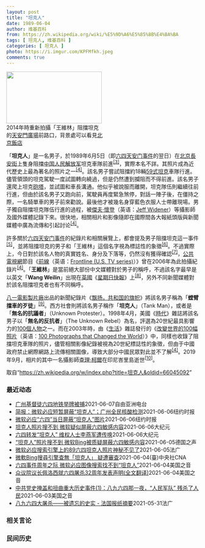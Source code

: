 ```yaml
---
layout: post
title: "坦克人"
date: 1989-06-04
author: 维基百科
from: https://zh.wikipedia.org/wiki/%E5%9D%A6%E5%85%8B%E4%BA%BA
tags: [ 坦克人, 维基百科 ]
categories: [ 坦克人 ]
photo: https://i.imgur.com/KPFMfkh.jpeg
comments: true
---
```

<div class="mw-parser-output"><div id="noteTA-6b9b8d4e" class="noteTA"><div class="noteTA-group"><div data-noteta-group-source="module" data-noteta-group="Music"></div><div data-noteta-group-source="module" data-noteta-group="IT"></div></div><div class="noteTA-local"><div data-noteta-code="zh-cn:胶卷; zh-hk:膠卷; zh-tw:底片;"></div><div data-noteta-code="zh-cn:录像; zh-hant:影片;"></div><div data-noteta-code="zh-cn:穆阿迈尔·卡扎菲; zh-tw:穆阿邁爾·格達費; zh-hk:卡達菲; zh-sg:穆阿迈尔·卡达菲;"></div><div data-noteta-code="zh-cn:卡扎菲; zh-tw:格達費; zh-hk:卡達菲; zh-sg:卡达菲;"></div><div data-noteta-code="zh-cn:沃尔特斯; zh-hk:華特絲;zh-tw:華特絲"></div><div data-noteta-code="zh-hans:大黄鸭; zh-cn:大黄鸭; zh-hk:橡皮鴨; zh-tw:黃色小鴨"></div></div></div>

<div class="thumb tright"><div class="thumbinner" style="width:252px;"><a href="/wiki/File:Intersection_of_East_Chang%27an_Avenue_and_Nanheyan_Street,_Beijing,_2014.jpg" class="image"><img alt="" src="//upload.wikimedia.org/wikipedia/commons/thumb/5/50/Intersection_of_East_Chang%27an_Avenue_and_Nanheyan_Street%2C_Beijing%2C_2014.jpg/250px-Intersection_of_East_Chang%27an_Avenue_and_Nanheyan_Street%2C_Beijing%2C_2014.jpg" decoding="async" width="250" height="136" class="thumbimage" srcset="//upload.wikimedia.org/wikipedia/commons/thumb/5/50/Intersection_of_East_Chang%27an_Avenue_and_Nanheyan_Street%2C_Beijing%2C_2014.jpg/375px-Intersection_of_East_Chang%27an_Avenue_and_Nanheyan_Street%2C_Beijing%2C_2014.jpg 1.5x, //upload.wikimedia.org/wikipedia/commons/thumb/5/50/Intersection_of_East_Chang%27an_Avenue_and_Nanheyan_Street%2C_Beijing%2C_2014.jpg/500px-Intersection_of_East_Chang%27an_Avenue_and_Nanheyan_Street%2C_Beijing%2C_2014.jpg 2x" data-file-width="6048" data-file-height="3288"></a>  <div class="thumbcaption"><div class="magnify"><a href="/wiki/File:Intersection_of_East_Chang%27an_Avenue_and_Nanheyan_Street,_Beijing,_2014.jpg" class="internal" title="放大"></a></div>2014年時重新拍攝「王維林」阻擋坦克的<a href="/wiki/%E5%A4%A9%E5%AE%89%E9%96%80%E5%BB%A3%E5%A0%B4" class="mw-redirect" title="天安門廣場">天安門廣場</a>前路口，背景處可以看見<a href="/wiki/%E5%8C%97%E4%BA%AC%E9%A3%AF%E5%BA%97" title="北京飯店">北京飯店</a></div></div></div>
<p>「<b>坦克人</b>」是一名男子，於1989年6月5日（即<a href="/wiki/%E5%85%AD%E5%9B%9B%E5%A4%A9%E5%AE%89%E9%97%A8%E4%BA%8B%E4%BB%B6" class="mw-redirect" title="六四天安门事件">六四天安门事件</a>的翌日）在<a href="/wiki/%E5%8C%97%E4%BA%AC" class="mw-redirect" title="北京">北京</a><a href="/wiki/%E9%95%B7%E5%AE%89%E8%A1%97" class="mw-redirect" title="長安街">長安街</a>上隻身阻擋<a href="/wiki/%E4%B8%AD%E5%9B%BD%E4%BA%BA%E6%B0%91%E8%A7%A3%E6%94%BE%E5%86%9B" title="中国人民解放军">中国人民解放军</a>坦克車隊前進<sup id="cite_ref-3" class="reference"><a href="#cite_note-3">[3]</a></sup>，實際本名不詳。其照片成為近代歷史上最為著名的照片之一<sup id="cite_ref-Patrick_Witty_1_4-0" class="reference"><a href="#cite_note-Patrick_Witty_1-4">[4]</a></sup>。該名男子嘗試阻擋約18輛<a href="/wiki/59%E5%BC%8F%E5%9D%A6%E5%85%8B" title="59式坦克">59式坦克</a>車隊行進。儘管領頭的坦克駕駛一度試圖轉向繞過，但是仍然遭到攔阻而不得前進。該名男子還爬上坦克<a href="/wiki/%E7%A0%B2%E5%A1%94" title="砲塔">砲塔</a>，並試圖和車長溝通。他似乎被說服而離開，坦克隊伍則繼續往前行進，但由於該名男子又跑向前，駕駛員再度緊急煞停，對話一陣子後，在僵持之際，一名騎單車的男子前來勸說。最後他才被幾名身穿藍色衣服人士帶離現場。男子獨自阻擋坦克隊伍行進的過程，被<span class="ilh-all" data-orig-title="傑夫·懷登" data-lang-code="en" data-lang-name="英语" data-foreign-title="Jeff Widener"><span class="ilh-page"><a href="/w/index.php?title=%E5%82%91%E5%A4%AB%C2%B7%E6%87%B7%E7%99%BB&amp;action=edit&amp;redlink=1" class="new" title="傑夫·懷登（页面不存在）">傑夫·懷登</a></span><span class="noprint ilh-comment">（<span class="ilh-lang">英语</span><span class="ilh-colon">：</span><span class="ilh-link"><a href="https://en.wikipedia.org/wiki/Jeff_Widener" class="extiw" title="en:Jeff Widener"><span lang="en" dir="auto">Jeff Widener</span></a></span>）</span></span>等攝影師及國外媒體記錄下來。很快地，相關相片和影像隨即在國際間各大報紙頭版與新聞媒體中廣為流傳和引起討论<sup id="cite_ref-Patrick_Witty_1_4-1" class="reference"><a href="#cite_note-Patrick_Witty_1-4">[4]</a></sup>。
</p><p>許多關於<a href="/wiki/%E5%85%AD%E5%9B%9B%E5%A4%A9%E5%AE%89%E9%97%A8%E4%BA%8B%E4%BB%B6" class="mw-redirect" title="六四天安门事件">六四天安门事件</a>的紀錄片和相關展覽上，都會提及男子阻擋坦克這一事件<sup id="cite_ref-辛菲_5-0" class="reference"><a href="#cite_note-辛菲-5">[5]</a></sup>，並將阻擋坦克的男子和「王維林」這個名字視為標誌性的象徵<sup id="cite_ref-6" class="reference"><a href="#cite_note-6">[6]</a></sup>。不過實際上，今日對於該名人物的真實姓名、身分及下落等，仍然沒有獲得確認<sup id="cite_ref-皮科·艾爾_7-0" class="reference"><a href="#cite_note-皮科·艾爾-7">[7]</a></sup>，<a href="/wiki/%E5%85%AC%E5%85%B1%E5%B9%BF%E6%92%AD%E7%94%B5%E8%A7%86%E5%85%AC%E5%8F%B8" title="公共广播电视公司">公共電視網</a>節目《<span class="ilh-all" data-orig-title="前線 (美國電視節目)" data-lang-code="en" data-lang-name="英语" data-foreign-title="Frontline (U.S. TV series)"><span class="ilh-page"><a href="/w/index.php?title=%E5%89%8D%E7%B7%9A_(%E7%BE%8E%E5%9C%8B%E9%9B%BB%E8%A6%96%E7%AF%80%E7%9B%AE)&amp;action=edit&amp;redlink=1" class="new" title="前線 (美國電視節目)（页面不存在）">前線</a></span><span class="noprint ilh-comment">（<span class="ilh-lang">英语</span><span class="ilh-colon">：</span><span class="ilh-link"><a href="https://en.wikipedia.org/wiki/Frontline_(U.S._TV_series)" class="extiw" title="en:Frontline (U.S. TV series)"><span lang="en" dir="auto">Frontline (U.S. TV series)</span></a></span>）</span></span>》曾在2006年為此拍攝紀錄片<sup id="cite_ref-Patrick_Witty_1_4-2" class="reference"><a href="#cite_note-Patrick_Witty_1-4">[4]</a></sup>。「<b>王維林</b>」是當前絕大部份中文媒體對於男子的稱呼，不過該名字最早是以英文「<span lang="en"><b>Wang Weilin</b></span>」出現在<a href="/wiki/%E8%8B%B1%E5%9C%8B" class="mw-redirect" title="英國">英國</a>《<a href="/wiki/%E6%AF%8F%E6%97%A5%E5%BF%AB%E5%A0%B1" title="每日快報">星期日快報</a>》上<sup id="cite_ref-洛杉磯時報_8-0" class="reference"><a href="#cite_note-洛杉磯時報-8">[8]</a></sup>，另外不同新聞媒體對於該名阻擋坦克者也有不同稱呼。
</p><p><a href="/wiki/%E4%B8%AD%E5%9B%BD%E4%BA%BA%E6%B0%91%E8%A7%A3%E6%94%BE%E5%86%9B%E6%96%87%E5%8C%96%E8%89%BA%E6%9C%AF%E4%B8%AD%E5%BF%83%E7%94%B5%E5%BD%B1%E7%94%B5%E8%A7%86%E5%88%B6%E4%BD%9C%E9%83%A8" title="中国人民解放军文化艺术中心电影电视制作部">八一電影製片廠</a>出品的新聞紀錄片《<a href="/wiki/%E9%A3%98%E6%89%AC%EF%BC%8C%E5%85%B1%E5%92%8C%E5%9B%BD%E7%9A%84%E6%97%97%E5%B8%9C" title="飘扬，共和国的旗帜">飘扬，共和国的旗帜</a>》將該名男子稱為「<b>螳臂擋車的歹徒</b>」<sup id="cite_ref-八九天安門事件解放軍縂政治部資料片_9-0" class="reference"><a href="#cite_note-八九天安門事件解放軍縂政治部資料片-9">[9]</a></sup>。西方社會則將該名男子稱作「<b>坦克人</b>」（Tank Man），或者是「<b>無名的抗議者</b>」（Unknown Protester）。1998年4月，美國《<a href="/wiki/%E6%99%82%E4%BB%A3_(%E9%9B%9C%E8%AA%8C)" class="mw-redirect" title="時代 (雜誌)">時代</a>》雜誌將該名男子以「<b>無名的反抗者</b>」（The Unknown Rebel）為名，評選為20世紀最具影響力的<a href="/wiki/%E6%97%B6%E4%BB%A3100%E4%BA%BA%EF%BC%9A%E6%9C%AC%E4%B8%96%E7%BA%AA%E6%9C%80%E9%87%8D%E8%A6%81%E7%9A%84%E4%BA%BA%E7%89%A9" title="时代100人：本世纪最重要的人物">100個人物</a>之一。而在2003年時，由《<a href="/wiki/%E7%94%9F%E6%B4%BB_(%E9%9B%9C%E8%AA%8C)" title="生活 (雜誌)">生活</a>》雜誌發行的《<span class="ilh-all" data-orig-title="改變世界的100幅照片" data-lang-code="en" data-lang-name="英语" data-foreign-title="100 Photographs that Changed the World"><span class="ilh-page"><a href="/w/index.php?title=%E6%94%B9%E8%AE%8A%E4%B8%96%E7%95%8C%E7%9A%84100%E5%B9%85%E7%85%A7%E7%89%87&amp;action=edit&amp;redlink=1" class="new" title="改變世界的100幅照片（页面不存在）">改變世界的100幅照片</a></span><span class="noprint ilh-comment">（<span class="ilh-lang">英语</span><span class="ilh-colon">：</span><span class="ilh-link"><a href="https://en.wikipedia.org/wiki/100_Photographs_that_Changed_the_World" class="extiw" title="en:100 Photographs that Changed the World"><span lang="en" dir="auto">100 Photographs that Changed the World</span></a></span>）</span></span>》中，同樣也收錄了阻擋坦克車隊的照片，儘管相關影像紀錄被視為20世紀標誌性的象徵，但由于中國政府禁止網際網路上流傳相關圖像，導致大部分中國民眾對此並不了解<sup id="cite_ref-Patrick_Witty_1_4-3" class="reference"><a href="#cite_note-Patrick_Witty_1-4">[4]</a></sup>。2019年9月，相片的其中一名攝影師<a href="/wiki/%E6%9F%A5%E7%90%86%C2%B7%E6%9F%AF%E7%88%BE_(%E6%94%9D%E5%BD%B1%E5%B8%AB)" title="查理·柯爾 (攝影師)">查理·柯爾</a>在印尼峇里島逝世<sup id="cite_ref-10" class="reference"><a href="#cite_note-10">[10]</a></sup>。
</p>
</div><noscript><img src="//zh.wikipedia.org/wiki/Special:CentralAutoLogin/start?type=1x1" alt="" title="" width="1" height="1" style="border: none; position: absolute;"></noscript>
<div class="printfooter">取自“<a dir="ltr" href="https://zh.wikipedia.org/w/index.php?title=坦克人&amp;oldid=66045092">https://zh.wikipedia.org/w/index.php?title=坦克人&amp;oldid=66045092</a>”</div><div id="recent-news"><h3>最近动态</h3><ul><li><a href="https://nodebe4.github.io/waimei/2021-06-07/%E5%B9%BF%E5%B7%9E%E5%9F%BA%E7%9D%A3%E5%BE%92%E5%85%AD%E5%9B%9B%E5%9C%B0%E9%93%81%E4%B8%BE%E7%89%8C%E8%A2%AB%E6%8D%95" title="广州基督徒六四地铁举牌被捕—— 六四天安门事件三十二周年，中国当局对相关言论严加管控，但各地仍然有人以不同方式悼念。广州有基督徒在地铁站展示标语被捕，相信已遭刑事拘留。广西有公民因为转发“坦克人...">广州基督徒六四地铁举牌被捕</a><time>2021-06-07</time><a class="tag">自由亚洲电台</a></li>
<li><a href="https://nodebe4.github.io/waimei/2021-06-06/%E7%AE%80%E6%8A%A5-%E5%BE%AE%E8%BD%AF%E5%BF%85%E5%BA%94%E7%9F%AD%E6%9A%82%E5%B1%8F%E8%94%BD-%E5%9D%A6%E5%85%8B%E4%BA%BA-%E5%B9%BF%E5%B7%9E%E5%85%A8%E6%B0%91%E6%A0%B8%E9%85%B8%E6%A3%80%E6%B5%8B" title="简报：微软必应短暂屏蔽“坦克人”；广州全民核酸检测—— Image 中国军队镇压了天安门广场抗议活动之后，一名后来被称为“坦克人”、身份不明的男子在北京拦住了一列坦克车。Credit...Jef...">简报：微软必应短暂屏蔽“坦克人”；广州全民核酸检测</a><time>2021-06-06</time><a class="tag">纽约时报</a></li>
<li><a href="https://nodebe4.github.io/waimei/2021-06-06/%E5%BE%AE%E8%BD%AF%E5%BF%85%E5%BA%94-%E5%85%AD%E5%9B%9B-%E5%BD%93%E6%97%A5%E5%B1%8F%E8%94%BD-%E5%9D%A6%E5%85%8B%E4%BA%BA-%E5%9B%BE%E7%89%87" title="微软必应“六四”当日屏蔽“坦克人”图片—— 孟建国 2021年6月7日 中国军队镇压了天安门广场抗议活动之后，一名后来被称为“坦克人”、身份不明的男子在北京拦住了一列坦克车。 Jeff Wide...">微软必应“六四”当日屏蔽“坦克人”图片</a><time>2021-06-06</time><a class="tag">纽约时报</a></li>
<li><a href="https://nodebe4.github.io/waimei/2021-06-06/%E5%9D%A6%E5%85%8B%E4%BA%BA%E7%85%A7%E7%89%87%E6%90%9C%E4%B8%8D%E5%88%B0-%E5%BE%AE%E8%BD%AF%E7%96%91%E4%BC%BC%E5%B1%8F%E8%94%BD%E5%85%AD%E5%9B%9B%E6%95%8F%E6%84%9F%E5%86%85%E5%AE%B9" title="坦克人照片搜不到 微软疑似屏蔽六四敏感内容—— 【大纪元2021年06月07日讯】（大纪元记者张婷综合报导）天安门大屠杀32周年当天，微软旗下Bing（必应）在全球范围内屏蔽了对六四事件具有标志...">坦克人照片搜不到 微软疑似屏蔽六四敏感内容</a><time>2021-06-06</time><a class="tag">大纪元</a></li>
<li><a href="https://nodebe4.github.io/waimei/2021-06-06/%E5%85%AD%E5%9B%9B%E8%BD%AC%E5%8F%91-%E5%9D%A6%E5%85%8B%E4%BA%BA-%E7%BB%B4%E6%9D%83%E4%BA%BA%E5%A3%AB%E6%9D%8E%E7%87%95%E5%86%9B%E9%81%AD%E4%BC%A0%E5%94%A4" title="六四转发“坦克人” 维权人士李燕军遭传唤—— 【大纪元2021年06月06日讯】（大纪元记者洪宁采访报导）广西维权人士李燕军于“六四”前在推特转发了一则纪念“八九六四”“坦克人”的则视频，遭当地...">六四转发“坦克人” 维权人士李燕军遭传唤</a><time>2021-06-06</time><a class="tag">大纪元</a></li>
<li><a href="https://nodebe4.github.io/waimei/2021-06-05/%E5%9D%A6%E5%85%8B%E4%BA%BA-%E7%85%A7%E7%89%87%E6%90%9C%E4%B8%8D%E5%88%B0-%E5%BE%AE%E8%BD%AFBing%E8%A2%AB%E8%B4%A8%E7%96%91%E5%B1%8F%E8%94%BD%E5%85%AD%E5%9B%9B%E6%95%8F%E6%84%9F%E5%86%85%E5%AE%B9" title="“坦克人”照片搜不到 微软Bing被质疑屏蔽六四敏感内容—— 2021-06-05T09:30:57.237Z （德国之声中文网）1989年天安门事件的一张照片“坦克人”被认为是20世纪的标志性...">“坦克人”照片搜不到 微软Bing被质疑屏蔽六四敏感内容</a><time>2021-06-05</time><a class="tag">德国之声</a></li>
<li><a href="https://nodebe4.github.io/waimei/2021-06-05/%E5%BE%AE%E8%BD%AF%E5%BF%85%E5%BA%94%E6%90%9C%E7%B4%A2%E5%BC%95%E6%93%8E%E4%B8%8A%E7%9A%8489%E5%85%AD%E5%9B%9B%E5%9D%A6%E5%85%8B%E4%BA%BA%E7%85%A7%E7%89%87%E7%A5%9E%E7%A7%98%E4%B8%8D%E8%A7%81%E4%BA%86" title="微软必应搜索引擎上的89六四坦克人照片神秘不见了—— 05/06/2021 - 10:08 据法新社报道，&quot;坦克人&quot;，这张1989年6月在天安门广场阻挡中国坦克纵队的身份不明...">微软必应搜索引擎上的89六四坦克人照片神秘不见了</a><time>2021-06-05</time><a class="tag">法广</a></li>
<li><a href="https://nodebe4.github.io/waimei/2021-06-04/%E5%BE%AE%E8%BB%9FBing%E6%90%9C%E5%B0%8B%E5%BC%95%E6%93%8E%E6%9F%A5%E7%84%A1-%E5%9D%A6%E5%85%8B%E4%BA%BA-%E7%96%91%E9%81%AD%E5%AF%A9%E6%9F%A5" title="微軟Bing搜尋引擎查無「坦克人」 疑遭審查—— （中央社西雅圖4日綜合外電報導）網路使用者今天通報，於科技企業微軟的搜尋引擎Bing上搜尋「坦克人」，不管是在美國或其他地方，都未顯示圖片結果，...">微軟Bing搜尋引擎查無「坦克人」 疑遭審查</a><time>2021-06-04</time><a class="tag">(臺)中央社CNA</a></li>
<li><a href="https://nodebe4.github.io/waimei/2021-06-04/%E5%85%AD%E5%9B%9B%E4%BA%8B%E4%BB%B6%E5%91%A8%E5%B9%B4%E4%B9%8B%E9%99%85-%E5%BE%AE%E8%BD%AF%E5%BF%85%E5%BA%94%E5%9B%BE%E5%83%8F%E6%90%9C%E7%B4%A2%E6%89%BE%E4%B8%8D%E5%88%B0-%E5%9D%A6%E5%85%8B%E4%BA%BA" title="六四事件周年之际 微软必应图像搜索找不到“坦克人”—— Fri, 04 Jun 2021 21:07:17 GMT 微软必应搜索引擎的“坦克人”图像搜索显示“无结果”。(2021年6月4日) 路...">六四事件周年之际 微软必应图像搜索找不到“坦克人”</a><time>2021-06-04</time><a class="tag">美国之音</a></li>
<li><a href="https://nodebe4.github.io/waimei/2021-06-04/%E4%BC%97%E8%AE%AE%E9%99%A2%E8%AE%AE%E9%95%BF%E4%BD%A9%E6%B4%9B%E8%A5%BF%E5%B0%B1%E5%85%AD%E5%9B%9B%E5%B1%A0%E6%9D%8032%E5%91%A8%E5%B9%B4%E5%8F%91%E8%A1%A8%E5%A3%B0%E6%98%8E(%E5%85%A8%E6%96%87%E7%BF%BB%E8%AF%91)" title="众议院议长佩洛西就六四屠杀32周年发表声明(全文翻译)—— Fri, 04 Jun 2021 20:15:59 GMT 资料照片:众议院议长佩洛西与人权组织“公民力量”创办人杨建利一同为“坦克人...">众议院议长佩洛西就六四屠杀32周年发表声明(全文翻译)</a><time>2021-06-04</time><a class="tag">美国之音</a></li>
<li><a href="https://nodebe4.github.io/waimei/2021-06-03/%E4%B8%AD%E5%85%B1%E5%85%9A%E5%8F%B2%E6%8E%A9%E7%9B%96%E5%92%8C%E6%89%AD%E6%9B%B2%E9%87%8D%E5%A4%A7%E5%8E%86%E5%8F%B2%E4%BA%8B%E4%BB%B6(1)-%E5%85%AB%E4%B9%9D%E5%85%AD%E5%9B%9B%E9%82%A3%E4%B8%80%E5%A4%9C-%E4%BA%BA%E6%B0%91%E5%86%9B%E9%98%9F-%E6%AE%8B%E6%9D%80%E4%BA%86%E4%BA%BA%E6%B0%91" title="中共党史掩盖和扭曲重大历史事件(1)：八九六四那一夜，“人民军队” 残杀了人民—— Thu, 03 Jun 2021 12:38:04 GMT “六四”事件中著名的“坦克人”照片 （摄于1989...">中共党史掩盖和扭曲重大历史事件(1)：八九六四那一夜，“人民军队” 残杀了人民</a><time>2021-06-03</time><a class="tag">美国之音</a></li>
<li><a href="https://nodebe4.github.io/waimei/2021-05-31/%E5%85%AB%E4%B9%9D%E5%85%AD%E5%9B%9B%E5%A4%A7%E5%B1%A0%E6%9D%80-%E8%A2%AB%E9%81%97%E5%BF%98%E7%9A%84%E5%8F%B2%E5%AE%9E-%E6%B3%95%E5%9B%BD%E6%8A%A5%E7%BA%B8%E6%91%98%E8%A6%81" title="八九六四大屠杀——被遗忘的史实 - 法国报纸摘要—— 31/05/2021 - 11:54 文章以坦克人作为切入点介绍了八九六四天安门事件的前后经过，指出，32年之后，六四受害者的人数依然是一个...">八九六四大屠杀——被遗忘的史实 - 法国报纸摘要</a><time>2021-05-31</time><a class="tag">法广</a></li>
</ul></div><div id="open-opinion"><h3>相关言论</h3><ul></ul></div><div id="mjls-record"><h3>民间历史</h3><ul></ul></div>